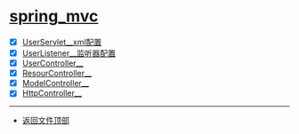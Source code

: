 
# [spring_mvc](../README.md)

- [x] [UserServlet__xml配置](src/main/java/com/cpucode/web/UserServlet.java)
- [x] [UserListener__监听器配置](src/main/java/com/cpucode/web/UserListener.java)
- [x] [UserController__](src/main/java/com/cpucode/controller/UserController.java)
- [x] [ResourController__](src/main/java/com/cpucode/controller/ResourController.java)
- [x] [ModelController__](src/main/java/com/cpucode/controller/ModelController.java)
- [x] [HttpController__](src/main/java/com/cpucode/controller/HttpController.java)

-----------------

- [返回文件顶部](../README.md)